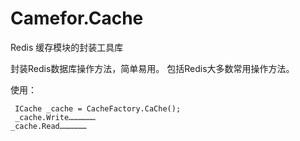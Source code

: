 # Camefor.Cache
Redis 缓存模块的封装工具库



封装Redis数据库操作方法，简单易用。 包括Redis大多数常用操作方法。





使用：
```
 ICache _cache = CacheFactory.CaChe();
 _cache.Write………………
_cache.Read………………

```
        
